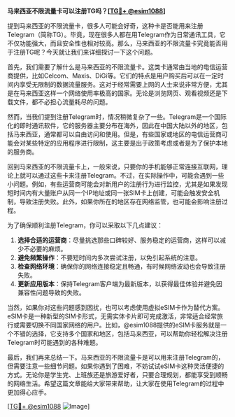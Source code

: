 **马来西亚不限流量卡可以注册TG吗？[[TG💪+ @esim1088](https://t.me/s/esim1088)]**

提到马来西亚的不限流量卡，很多人可能会好奇，这种卡是否能用来注册Telegram（简称TG）。毕竟，现在很多人都在用Telegram作为日常通讯工具，它不仅功能强大，而且安全性也相对较高。那么，马来西亚的不限流量卡究竟能否用于注册TG呢？今天就让我们来详细探讨一下这个问题。

首先，我们需要了解什么是马来西亚的不限流量卡。这类卡通常由当地的电信运营商提供，比如Celcom、Maxis、DiGi等。它们的特点是用户购买后可以在一定时间内享受无限制的数据流量服务。这对于经常需要上网的人士来说非常方便，尤其是在马来西亚这样一个网络使用率极高的国家。无论是浏览网页、观看视频还是下载文件，都不必担心流量耗尽的问题。

然而，当我们提到注册Telegram时，情况稍微复杂了一些。Telegram是一个国际化的即时通讯软件，它的服务器主要分布在海外，因此在中国大陆以外的地区，包括马来西亚，通常都可以自由访问和使用。但是，有些国家或地区的电信运营商可能会对某些特定的应用程序进行限制，这主要是出于政策考虑或者是为了保护本地的服务商。

回到马来西亚的不限流量卡上，一般来说，只要你的手机能够正常连接互联网，理论上就可以通过这些卡来注册Telegram。不过，在实际操作中，可能会遇到一些小问题。例如，有些运营商可能会对新用户的注册行为进行监控，尤其是如果发现短时间内有大量账户从同一个IP地址或同一张SIM卡上创建，可能会触发安全机制，导致注册失败。此外，如果你所在的地区存在网络监管，也可能会影响注册过程。

为了确保顺利注册Telegram，你可以采取以下几点建议：

1. **选择合适的运营商**：尽量挑选那些口碑较好、服务稳定的运营商，这样可以减少不必要的麻烦。
2. **避免频繁操作**：不要短时间内多次尝试注册，以免引起系统的注意。
3. **检查网络环境**：确保你的网络连接稳定且畅通，有时候网络波动也会导致注册失败。
4. **更新应用版本**：保持Telegram客户端为最新版本，以获得最佳体验并避免因兼容性问题导致的失败。

当然，如果你对这些问题感到困扰，也可以考虑使用虚拟eSIM卡作为替代方案。eSIM卡是一种新型的SIM卡形式，无需实体卡片即可完成激活，非常适合经常旅行或需要切换不同国家网络的用户。比如，@esim1088提供的eSIM卡服务就是一个不错的选择，它支持多个国家和地区，包括马来西亚，可以帮助你轻松解决注册Telegram时可能遇到的各种难题。

最后，我们再来总结一下。马来西亚的不限流量卡是可以用来注册Telegram的，但需要注意一些细节问题。如果你遇到了困难，不妨试试eSIM卡这种灵活便捷的方式。无论你是学生党、上班族还是旅游爱好者，只要合理规划，都能享受到顺畅的网络生活。希望这篇文章能给大家带来帮助，让大家在使用Telegram的过程中更加得心应手。

[[TG💪+ @esim1088](https://t.me/s/esim1088) ![Image](https://i.postimg.cc/4NQfJmqS/Snipaste-2025-05-13-00-14-12.png)]